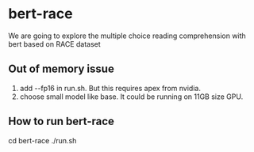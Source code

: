 # bert-race
We are going to explore the multiple choice reading comprehension with bert based on RACE dataset

## Out of memory issue
1) add --fp16 in run.sh. But this requires apex from nvidia. 
2) choose small model like base. It could be running on 11GB size GPU.

## How to run bert-race
cd bert-race
./run.sh
